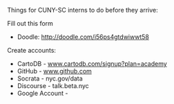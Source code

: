 Things for CUNY-SC interns to do before they arrive:

Fill out this form
 * Doodle: http://doodle.com/i56ps4gtdwiwwt58  

Create accounts:
 * CartoDB - www.cartodb.com/signup?plan=academy
 * GitHub - www.github.com
 * Socrata - nyc.gov/data
 * Discourse - talk.beta.nyc
 * Google Account - 
